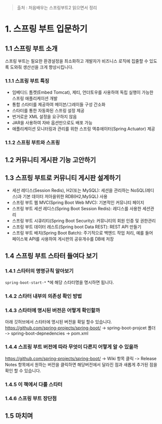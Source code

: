 > 출처 : 처음배우는 스프링부트2 읽으면서 정리

# 1. 스프링 부트 입문하기
## 1.1 스프링 부트 소개
스프링 부트는 필요한 환경설정을 최소화하고 개발자가 비즈니스 로직에 집줄할 수 있도록 도와줘 생산선을 크게 향상시킵니다.

### 1.1.1 스프링 부트 특징
- 임베디드 톰켓(Embed Tomcat), 제티, 언더토우를 사용하여 독립 실행이 가능한 스프링 애플리케이션 개발
- 통합 스타터를 제공하여 메이븐/그레이들 구성 간소화
- 스타터를 통한 자동화된 스프링 설정 제공
- 번거로운 XML 설정을 요구하지 않음
- JAR을 사용하여 자바 옵션만으로도 배포 가능
- 애플리케이션 모니터링과 관리를 위한 스프링 액츄에이터(Spring Actuator) 제공

### 1.1.2 스프링 부트와 스프링

## 1.2 커뮤니티 게시판 기능 고안하기
## 1.3 스프링 부트로 커뮤니티 게시판 설계하기
- 세선 레디스(Session Redis), H2(또는 MySQL): 세션을 관리하는 NoSQL(레디스)과 기본 데이터 저아을위한 RDB(H2,MySQL) 사용
- 스프링 부트 웹 MVC(Spring Boot Web MVC): 기본적인 커뮤니티 페이지
- 스프링 부트 세션 레디스(Spring Boot Session Redis): 레디스를 사용한 세션관리
- 스프링 부트 시큐리티(Spring Boot Security): 커뮤니티의 회원 인증 및 권한관리
- 스프링 부트 데이터 레스트(Spring boot Data REST): REST API 만들기
- 스프링 부트 배치(Spring Boot  Batch): 주기적으로 백엔드 작업 처리, 예를 들어 페이스북 API를 사용하여 게시판의 공유개수를 DB에 저장

## 1.4 스프링 부트 스타터 들여다 보기
### 1.4.1 스타터의 명명규칙 알아보기
`spring-boot-start-*` *에 해당 스타터명을 명시하면 됩니다.

### 1.4.2 스타터 내부의 의존성 확인 방법
### 1.4.3 스타터에 명시된 버전은 어떻게 확인할까
아래 깃허브에서 스타터에 명시된 버전을 확일 할수 있습니다.  
https://github.com/spring-projects/spring-boot/ -> spring-boot-projcet 폴더 -> spring-boot-depnedencies -> pom.xml

### 1.4.4 스프링 부트 버전에 따라 무엇이 다른지 어떻게 알 수 있을까
https://github.com/spring-projects/spring-boot/ -> Wiki 항목 클릭 -> Release Notes 항목에서 원하는 버전을 클릭하면
해당버전에서 달라진 점과 새롭게 추가된 점을 확인 할 수 있습니다.

### 1.4.5 이 책에서 다룰 스타터
### 1.4.6 스프링 부트 장단점

## 1.5 마치며






